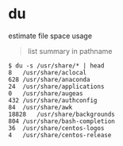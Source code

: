 # du

estimate file space usage

> list summary in pathname

```
$ du -s /usr/share/* | head
8	/usr/share/aclocal
628	/usr/share/anaconda
24	/usr/share/applications
0	/usr/share/augeas
432	/usr/share/authconfig
84	/usr/share/awk
18828	/usr/share/backgrounds
804	/usr/share/bash-completion
36	/usr/share/centos-logos
4	/usr/share/centos-release
```
